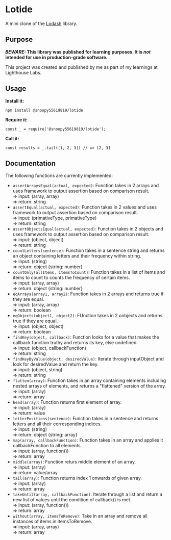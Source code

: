 # Lotide

A mini clone of the [Lodash](https://lodash.com) library.

## Purpose

**_BEWARE:_ This library was published for learning purposes. It is _not_ intended for use in production-grade software.**

This project was created and published by me as part of my learnings at Lighthouse Labs. 

## Usage

**Install it:**

`npm install @snoopy55619819/lotide`

**Require it:**

`const _ = require('@snoopy55619819/lotide');`

**Call it:**

`const results = _.tail([1, 2, 3]) // => [2, 3]`

## Documentation

The following functions are currently implemented:

* `assertArraysEqual(actual, expected)`: Function takes in 2 arrays and uses framework to output assertion based on comparison result.  
  => input: (array, array)  
  => return: string
* `assertEqual(actual, expected)`: Function takes in 2 values and uses framework to output assertion based on comparison result.  
  => input: (primativeType, primativeType)  
  => return: string
* `assertObjectsEqual(actual, expected)`: Function takes in 2 objects and uses framework to output assertion based on comparison result.  
  => input: (object, object)  
  => return: string
* `countLetters(sentence)`: Function takes in a sentence string and returns an object containing letters and their frequency within string.  
  => input: (string)  
  => return: object {string: number}
* `countOnly(allItems, itemsToCount)`: Function takes in a list of items and items to count to counts the frequency of certain items.  
  => input: (array, array)  
  => return: object {string: number}
* `eqArrays(array1, array2)`: Function takes in 2 arrays and returns true if they are equal.  
  => input: (array, array)  
  => return: boolean 
* `eqObjects(object1, object2)`: FUnction takes in 2 onbjects and returns true if they are equal.  
  => input: (object, object)  
  => return: boolean
* `findKey(object, callback)`: Function looks for a value that makes the callback function truthy and returns its key, else undefined.  
  => input: (object, callbackFunction)  
  => return: string
* `findKeyByValue(object, desiredValue)`: Iterate through inputObject and look for desiredValue and return the key.  
  => input: (object, string)  
  => return: string
* `flatten(array)`: Function takes in an array containing elements including nested arrays of elements, and returns a "flattened" version of the array.  
  => input: (array)  
  => return: array
* `head(array)`: Function returns first element of array.  
  => input: (array)  
  => return: value
* `letterPositions(sentence)`: Function takes in a sentence and returns letters and all their corresponding indices.  
  => input: (string)  
  => return: object {string: array}
* `map(array, callbackFunction)`: Function takes in an array and applies it callbackFunction to all elements.  
  => input: (array, function())  
  => return: array
* `middle(array)`: Function returs middle element of an array.  
  => input: (array)  
  => return: value/array
* `tail(array)`: Function returns index 1 onwards of given array.  
  => input: (array)  
  => return: array
* `takeUntil(array, callbackFunction)`: Iterate through a list and return a new list of values until the condition of callback() is met.  
  => input: (array, function())  
  => return: array
* `without(array, itemsToRemove)`: Take in an array and remove all instances of items in itemsToRemove.  
  => input: (array, array)  
  => return: array
